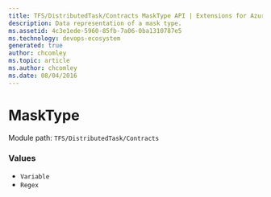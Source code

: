 ```yaml
---
title: TFS/DistributedTask/Contracts MaskType API | Extensions for Azure DevOps Services
description: Data representation of a mask type.
ms.assetid: 4c3e1ede-5960-85fb-7a06-0ba1310787e5
ms.technology: devops-ecosystem
generated: true
author: chcomley
ms.topic: article
ms.author: chcomley
ms.date: 08/04/2016
---
```


# MaskType

Module path: `TFS/DistributedTask/Contracts`

### Values

* `Variable`
* `Regex`
